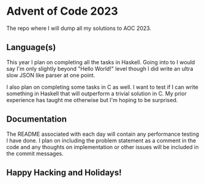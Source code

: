 # Advent of Code 2023

The repo where I will dump all my solutions to AOC 2023.

## Language(s)

This year I plan on completing all the tasks in Haskell. Going
into to I would say I'm only slightly beyond "Hello World!" level
though I did write an ultra slow JSON like parser at one point.

I also plan on completing some tasks in C as well. I want to test
if I can write something in Haskell that will outperform a trivial
solution in C. My prior experience has taught me otherwise but I'm
hoping to be surprised.

## Documentation

The README associated with each day will contain any performance
testing I have done. I plan on including the problem statement as
a comment in the code and any thoughts on implementation or other
issues will be included in the commit messages.

## Happy Hacking and Holidays!
